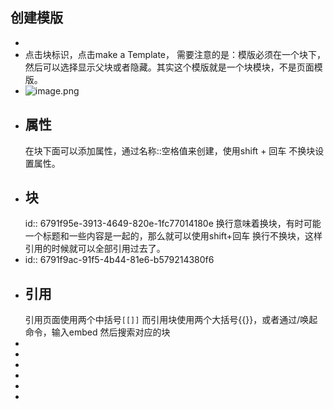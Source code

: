 ## 创建模版
-
- 点击块标识，点击make a Template， 需要注意的是：模版必须在一个块下，然后可以选择显示父块或者隐藏。其实这个模版就是一个块模块，不是页面模版。
- ![image.png](../assets/image_1737619711767_0.png)
- ## 属性
  在块下面可以添加属性，通过名称::空格值来创建，使用shift + 回车 不换块设置属性。
- ## 块
  id:: 6791f95e-3913-4649-820e-1fc77014180e
  换行意味着换块，有时可能一个标题和一些内容是一起的，那么就可以使用shift+回车 换行不换块，这样引用的时候就可以全部引用过去了。
- id:: 6791f9ac-91f5-4b44-81e6-b579214380f6
- ## 引用
  引用页面使用两个中括号`[[]]` 而引用块使用两个大括号{{}}，或者通过/唤起命令，输入embed 然后搜索对应的块
-
-
-
-
-
-